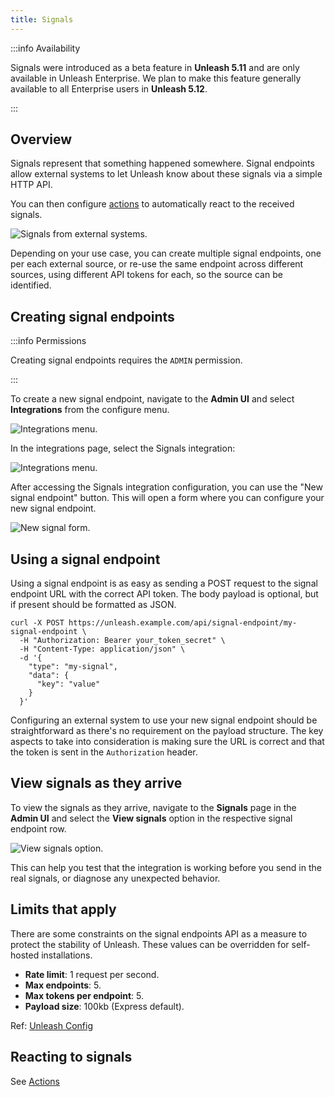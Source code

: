 ```yaml
---
title: Signals
---
```


:::info Availability

Signals were introduced as a beta feature in **Unleash 5.11** and are only available in Unleash Enterprise. We plan to make this feature generally available to all Enterprise users in **Unleash 5.12**.

:::

## Overview

Signals represent that something happened somewhere. Signal endpoints allow external systems to let Unleash know about these signals via a simple HTTP API.

You can then configure [actions](./actions) to automatically react to the received signals.

![Signals from external systems.](/img/signals/signals-input.png)

Depending on your use case, you can create multiple signal endpoints, one per each external source, or re-use the same endpoint across different sources, using different API tokens for each, so the source can be identified.

## Creating signal endpoints

:::info Permissions

Creating signal endpoints requires the `ADMIN` permission.

:::

To create a new signal endpoint, navigate to the **Admin UI** and select **Integrations** from the configure menu.

![Integrations menu.](/img/signals/integrations.png)

In the integrations page, select the Signals integration:

![Integrations menu.](/img/signals/signals-option.png)

After accessing the Signals integration configuration, you can use the "New signal endpoint" button. This will open a form where you can configure your new signal endpoint.

![New signal form.](/img/signals/new-signal-form.png)

## Using a signal endpoint

Using a signal endpoint is as easy as sending a POST request to the signal endpoint URL with the correct API token. The body payload is optional, but if present should be formatted as JSON.

```shell
curl -X POST https://unleash.example.com/api/signal-endpoint/my-signal-endpoint \
  -H "Authorization: Bearer your_token_secret" \
  -H "Content-Type: application/json" \
  -d '{
    "type": "my-signal",
    "data": {
      "key": "value"
    }
  }'
```

Configuring an external system to use your new signal endpoint should be straightforward as there's no requirement on the payload structure. The key aspects to take into consideration is making sure the URL is correct and that the token is sent in the `Authorization` header.

## View signals as they arrive

To view the signals as they arrive, navigate to the **Signals** page in the **Admin UI** and select the **View signals** option in the respective signal endpoint row.

![View signals option.](/img/signals/view-signals-option.png)

This can help you test that the integration is working before you send in the real signals, or diagnose any unexpected behavior.


## Limits that apply
There are some constraints on the signal endpoints API as a measure to protect the stability of Unleash. These values can be overridden for self-hosted installations.

- **Rate limit**: 1 request per second.
- **Max endpoints**: 5.
- **Max tokens per endpoint**: 5.
- **Payload size**: 100kb (Express default).

Ref: [Unleash Config](https://github.com/Unleash/unleash/blob/859fe098fedc261d646833012d9d408039491075/src/lib/create-config.ts#L577-L604)

## Reacting to signals
See [Actions](./actions.md)
